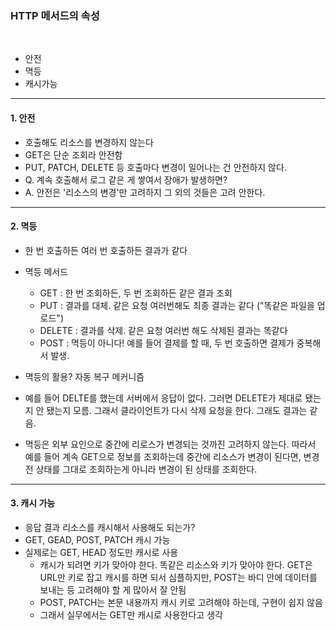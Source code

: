 ### HTTP 메서드의 속성

<br />

- 안전
- 멱등
- 캐시가능

---

#### 1. 안전

- 호출해도 리소스를 변경하지 않는다
- GET은 단순 조회라 안전함
- PUT, PATCH, DELETE 등 호출마다 변경이 일어나는 건 안전하지 않다.
- Q. 계속 호출해서 로그 같은 게 쌓여서 장애가 발생하면?
- A. 안전은 '리소스의 변경'만 고려하지 그 외의 것들은 고려 안한다.

---

#### 2. 멱등

- 한 번 호출하든 여러 번 호출하든 결과가 같다
- 멱등 메서드

  - GET : 한 번 조회하든, 두 번 조회하든 같은 결과 조회
  - PUT : 결과를 대체. 같은 요청 여러번해도 최종 결과는 같다 ("똑같은 파일을 업로드")
  - DELETE : 결과를 삭제. 같은 요청 여러번 해도 삭제된 결과는 똑같다
  - POST : 멱등이 아니다! 예를 들어 결제를 할 때, 두 번 호출하면 결제가 중복해서 발생.

- 멱등의 활용? 자동 복구 메커니즘
- 예를 들어 DELTE를 했는데 서버에서 응답이 없다. 그러면 DELETE가 제대로 됐는지 안 됐는지 모름. 그래서 클라이언트가 다시 삭제 요청을 한다. 그래도 결과는 같음.

- 멱등은 외부 요인으로 중간에 리로스가 변경되는 것까진 고려하지 않는다. 따라서 예를 들어 계속 GET으로 정보를 조회하는데 중간에 리소스가 변경이 된다면, 변경전 상태를 그대로 조회하는게 아니라 변경이 된 상태를 조회한다.

---

#### 3. 캐시 가능

- 응답 결과 리소스를 캐시해서 사용해도 되는가?
- GET, GEAD, POST, PATCH 캐시 가능
- 실제로는 GET, HEAD 정도만 캐시로 사용
  - 캐시가 되려면 키가 맞아야 한다. 똑같은 리소스와 키가 맞아야 한다. GET은 URL만 키로 잡고 캐시를 하면 되서 심플하지만, POST는 바디 안에 데이터를 보내는 등 고려해야 할 게 많아서 잘 안됨
  - POST, PATCH는 본문 내용까지 캐시 키로 고려해야 하는데, 구현이 쉽지 않음
  - 그래서 실무에서는 GET만 캐시로 사용한다고 생각

<BR />
